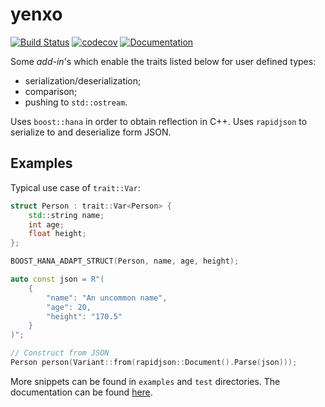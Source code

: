 # yenxo

[![Build Status](https://github.com/nicktrandafil/yenxo/actions/workflows/main_ci.yml/badge.svg?branch=master)](https://github.com/nicktrandafil/yenxo/actions/workflows/main_ci.yml)
[![codecov](https://codecov.io/gh/nicktrandafil/yenxo/branch/master/graph/badge.svg)](https://codecov.io/gh/nicktrandafil/yenxo)
[![Documentation](https://img.shields.io/badge/docs-doxygen-blue.svg)](https://nicktrandafil.github.io/yenxo)

Some *add-in*'s which enable the traits listed below for user defined types:
* serialization/deserialization;
* comparison;
* pushing to `std::ostream`.

Uses `boost::hana` in order to obtain reflection in C++.
Uses `rapidjson` to serialize to and deserialize form JSON.

## Examples

Typical use case of `trait::Var`:

```cpp
struct Person : trait::Var<Person> {
    std::string name;
    int age;
    float height;
};

BOOST_HANA_ADAPT_STRUCT(Person, name, age, height);

auto const json = R"(
    {
        "name": "An uncommon name",
        "age": 20,
        "height": "170.5"
    }
)";

// Construct from JSON
Person person(Variant::from(rapidjson::Document().Parse(json)));
```

More snippets can be found in `examples` and `test` directories.
The documentation can be found [here](https://nicktrandafil.github.io/yenxo).
